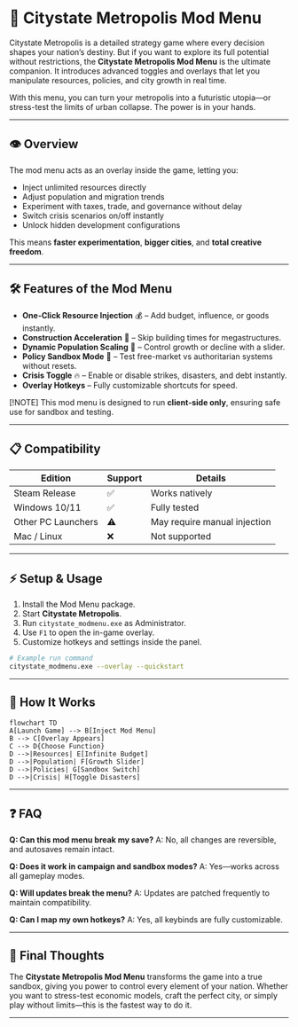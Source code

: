 # 🌆 Citystate Metropolis Mod Menu

Citystate Metropolis is a detailed strategy game where every decision shapes your nation’s destiny. But if you want to explore its full potential without restrictions, the **Citystate Metropolis Mod Menu** is the ultimate companion. It introduces advanced toggles and overlays that let you manipulate resources, policies, and city growth in real time.

With this menu, you can turn your metropolis into a futuristic utopia—or stress-test the limits of urban collapse. The power is in your hands.

---

## 👁 Overview

The mod menu acts as an overlay inside the game, letting you:

* Inject unlimited resources directly
* Adjust population and migration trends
* Experiment with taxes, trade, and governance without delay
* Switch crisis scenarios on/off instantly
* Unlock hidden development configurations

This means **faster experimentation**, **bigger cities**, and **total creative freedom**.

---

## 🛠 Features of the Mod Menu

* **One-Click Resource Injection** 💰 – Add budget, influence, or goods instantly.
* **Construction Acceleration** 🚧 – Skip building times for megastructures.
* **Dynamic Population Scaling** 👥 – Control growth or decline with a slider.
* **Policy Sandbox Mode** 📜 – Test free-market vs authoritarian systems without resets.
* **Crisis Toggle** 🔥 – Enable or disable strikes, disasters, and debt instantly.
* **Overlay Hotkeys** – Fully customizable shortcuts for speed.

[!NOTE]
This mod menu is designed to run **client-side only**, ensuring safe use for sandbox and testing.

---

## 📋 Compatibility

| Edition            | Support | Details                      |
| ------------------ | ------- | ---------------------------- |
| Steam Release      | ✅       | Works natively               |
| Windows 10/11      | ✅       | Fully tested                 |
| Other PC Launchers | ⚠️      | May require manual injection |
| Mac / Linux        | ❌       | Not supported                |

---

## ⚡ Setup & Usage

1. Install the Mod Menu package.
2. Start **Citystate Metropolis**.
3. Run `citystate_modmenu.exe` as Administrator.
4. Use `F1` to open the in-game overlay.
5. Customize hotkeys and settings inside the panel.

```bash
# Example run command
citystate_modmenu.exe --overlay --quickstart
```

---

## 🔄 How It Works

```mermaid
flowchart TD
A[Launch Game] --> B[Inject Mod Menu]
B --> C[Overlay Appears]
C --> D{Choose Function}
D -->|Resources| E[Infinite Budget]
D -->|Population| F[Growth Slider]
D -->|Policies| G[Sandbox Switch]
D -->|Crisis| H[Toggle Disasters]
```

---

## ❓ FAQ

**Q: Can this mod menu break my save?**
A: No, all changes are reversible, and autosaves remain intact.

**Q: Does it work in campaign and sandbox modes?**
A: Yes—works across all gameplay modes.

**Q: Will updates break the menu?**
A: Updates are patched frequently to maintain compatibility.

**Q: Can I map my own hotkeys?**
A: Yes, all keybinds are fully customizable.

---

## 🚀 Final Thoughts

The **Citystate Metropolis Mod Menu** transforms the game into a true sandbox, giving you power to control every element of your nation. Whether you want to stress-test economic models, craft the perfect city, or simply play without limits—this is the fastest way to do it.

---
